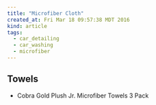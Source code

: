 ```yaml
---
title: "Microfiber Cloth"
created_at: Fri Mar 18 09:57:38 MDT 2016
kind: article
tags:
  - car_detailing
  - car_washing
  - microfiber
---
```


## Towels

<ul>
  <li>Cobra Gold Plush Jr. Microfiber Towels 3 Pack</li>
</ul>


<!--
html boilerplate
<a href="" target="_blank"></a>
<img src="" width="400px">
<ul>
  <li></li>
</ul>
-->
